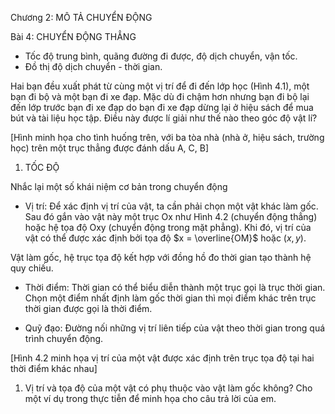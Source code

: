 Chương 2: MÔ TẢ CHUYỂN ĐỘNG

Bài 4: CHUYỂN ĐỘNG THẲNG

- Tốc độ trung bình, quãng đường đi được, độ dịch chuyển, vận tốc.
- Đồ thị độ dịch chuyển - thời gian.

Hai bạn đều xuất phát từ cùng một vị trí để đi đến lớp học (Hình 4.1), một bạn đi bộ và một bạn đi xe đạp. Mặc dù đi chậm hơn nhưng bạn đi bộ lại đến lớp trước bạn đi xe đạp do bạn đi xe đạp dừng lại ở hiệu sách để mua bút và tài liệu học tập. Điều này được lí giải như thế nào theo góc độ vật lí?

[Hình minh họa cho tình huống trên, với ba tòa nhà (nhà ở, hiệu sách, trường học) trên một trục thẳng được đánh dấu A, C, B]

1. TỐC ĐỘ

Nhắc lại một số khái niệm cơ bản trong chuyển động

- Vị trí: Để xác định vị trí của vật, ta cần phải chọn một vật khác làm gốc. Sau đó gắn vào vật này một trục Ox như Hình 4.2 (chuyển động thẳng) hoặc hệ tọa độ Oxy (chuyển động trong mặt phẳng). Khi đó, vị trí của vật có thể được xác định bởi tọa độ $x = \overline{OM}$ hoặc $(x, y)$.

Vật làm gốc, hệ trục tọa độ kết hợp với đồng hồ đo thời gian tạo thành hệ quy chiếu.

- Thời điểm: Thời gian có thể biểu diễn thành một trục gọi là trục thời gian. Chọn một điểm nhất định làm gốc thời gian thì mọi điểm khác trên trục thời gian được gọi là thời điểm.

- Quỹ đạo: Đường nối những vị trí liên tiếp của vật theo thời gian trong quá trình chuyển động.

[Hình 4.2 minh họa vị trí của một vật được xác định trên trục tọa độ tại hai thời điểm khác nhau]

1. Vị trí và tọa độ của một vật có phụ thuộc vào vật làm gốc không? Cho một ví dụ trong thực tiễn để minh họa cho câu trả lời của em.